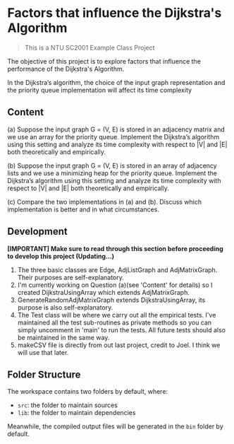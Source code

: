 # Factors that influence the Dijkstra's Algorithm
> This is a NTU SC2001 Example Class Project
> 
The objective of this project is to explore factors that influence the performance of the Dijkstra's Algorithm.

In the Dijkstra’s algorithm, the choice of the input graph representation and the priority
queue implementation will affect its time complexity

## Content
(a) Suppose the input graph G = (V, E) is stored in an adjacency matrix and we
use an array for the priority queue. Implement the Dijkstra’s algorithm using this
setting and analyze its time complexity with respect to |V| and |E| both
theoretically and empirically.

(b) Suppose the input graph G = (V, E) is stored in an array of adjacency lists and
we use a minimizing heap for the priority queue. Implement the Dijkstra’s
algorithm using this setting and analyze its time complexity with respect to |V|
and |E| both theoretically and empirically.

(c) Compare the two implementations in (a) and (b). Discuss which implementation
is better and in what circumstances. 

## Development
**[IMPORTANT] Make sure to read through this section before proceeding to develop this project (Updating...)**
1. The three basic classes are Edge, AdjListGraph and AdjMatrixGraph. Their purposes are self-explanatory.
2. I'm currently working on Question (a)(see 'Content' for details) so I created DijkstraUsingArray which extends AdjMatrixGraph.
3. GenerateRandomAdjMatrixGraph extends DijkstraUsingArray, its purpose is also self-explanatory.
4. The Test class will be where we carry out all the empirical tests. I've maintained all the test sub-routines as private methods so you can simply uncomment in 'main' to run the tests. All future tests should also be maintained in the same way.
5. makeCSV file is directly from out last project, credit to Joel. I think we will use that later.
## Folder Structure

The workspace contains two folders by default, where:

- `src`: the folder to maintain sources
- `lib`: the folder to maintain dependencies

Meanwhile, the compiled output files will be generated in the `bin` folder by default.

